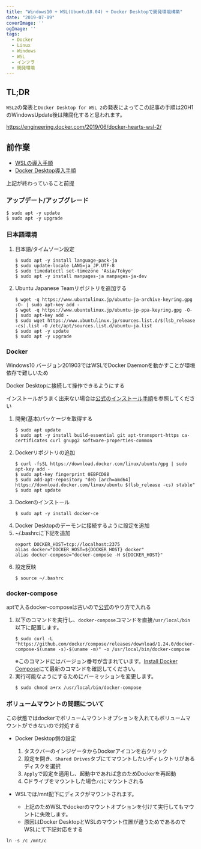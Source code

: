 ```yaml
---
title: "Windows10 + WSL(Ubuntu18.04) + Docker Desktopで開発環境構築"
date: "2019-07-09"
coverImage: ''
ogImage: ''
tags: 
  - Docker
  - Linux
  - Windows
  - WSL
  - インフラ
  - 開発環境
---
```

## TL;DR
`WSL2`の発表と`Docker Desktop for WSL 2`の発表によってこの記事の手順は20H1のWindowsUpdate後は陳腐化すると思われます。

https://engineering.docker.com/2019/06/docker-hearts-wsl-2/

## 前作業
* [WSLの導入手順](https://git.infrastructure.jp/cs/knowledge/issues/24)
* [Docker Desktop導入手順](https://git.infrastructure.jp/cs/knowledge/issues/25)

上記が終わっていること前提

### アップデート/アップグレード
```
$ sudo apt -y update
$ sudo apt -y upgrade
```

### 日本語環境
1. 日本語/タイムゾーン設定
    ```
    $ sudo apt -y install language-pack-ja
    $ sudo update-locale LANG=ja_JP.UTF-8
    $ sudo timedatectl set-timezone 'Asia/Tokyo'
    $ sudo apt -y install manpages-ja manpages-ja-dev
    ```
1. Ubuntu Japanese Teamリポジトリを追加する
    ```
    $ wget -q https://www.ubuntulinux.jp/ubuntu-ja-archive-keyring.gpg -O- | sudo apt-key add -
    $ wget -q https://www.ubuntulinux.jp/ubuntu-jp-ppa-keyring.gpg -O- | sudo apt-key add -
    $ sudo wget https://www.ubuntulinux.jp/sources.list.d/$(lsb_release -cs).list -O /etc/apt/sources.list.d/ubuntu-ja.list
    $ sudo apt -y update
    $ sudo apt -y upgrade
    ```

### Docker
Windows10 バージョン201903ではWSLでDocker Daemonを動かすことが環境依存で難しいため

Docker Desktopに接続して操作できるようにする

インストールがうまく出来ない場合は[公式のインストール手順](https://docs.docker.com/install/linux/docker-ce/ubuntu/)を参照してください
1. 開発(基本)パッケージを取得する
    ```
    $ sudo apt update
    $ sudo apt -y install build-essential git apt-transport-https ca-certificates curl gnupg2 software-properties-common
    ```
1. Dockerリポジトリの追加
    ```
    $ curl -fsSL https://download.docker.com/linux/ubuntu/gpg | sudo apt-key add -
    $ sudo apt-key fingerprint 0EBFCD88
    $ sudo add-apt-repository "deb [arch=amd64] https://download.docker.com/linux/ubuntu $(lsb_release -cs) stable"
    $ sudo apt update
    ```
1. Dockerのインストール
    ```
    $ sudo apt -y install docker-ce
    ```
1. Docker Desktopのデーモンに接続するように設定を追加
  1. ~/.bashrcに下記を追加
      ```
      export DOCKER_HOST=tcp://localhost:2375
      alias docker="DOCKER_HOST=${DOCKER_HOST} docker"
      alias docker-compose="docker-compose -H ${DOCKER_HOST}"
      ```
  1. 設定反映
      ```
      $ source ~/.bashrc
      ```
### docker-compose
aptで入るdocker-composeは古いので[公式](https://docs.docker.com/compose/install/)のやり方で入れる
1. 以下のコマンドを実行し、`docker-compose`コマンドを直接`/usr/local/bin`以下に配置します。
    ```
    $ sudo curl -L "https://github.com/docker/compose/releases/download/1.24.0/docker-compose-$(uname -s)-$(uname -m)" -o /usr/local/bin/docker-compose
    ```
   ※このコマンドにはバージョン番号が含まれています。[Install Docker Compose](https://docs.docker.com/compose/install/)にて最新のコマンドを確認してください。
1. 実行可能なようにするためにバーミッションを変更します。
    ```
    $ sudo chmod a+rx /usr/local/bin/docker-compose
    ```

### ボリュームマウントの問題について
この状態ではdockerでボリュームマウントオプションを入れてもボリュームマウントができないので対処する
* Docker Desktop側の設定
  1. タスクバーのインジゲータからDockerアイコンを右クリック
  1. 設定を開き、`Shared Drives`タブにてマウントしたいディレクトリがあるディスクを選択
  1. `Apply`で設定を適用し、起動中であれば念のためDockerを再起動
  1. Cドライブをマウントした場合`/c`にマウントされる

* WSLでは/mnt配下にディスクがマウントされます。
  * 上記のためWSLでdockerのマウントオプションを付けて実行してもマウントに失敗します。
  * 原因はDocker DesktopとWSLのマウント位置が違うためであるのでWSLにて下記対応をする
```
ln -s /c /mnt/c
```
